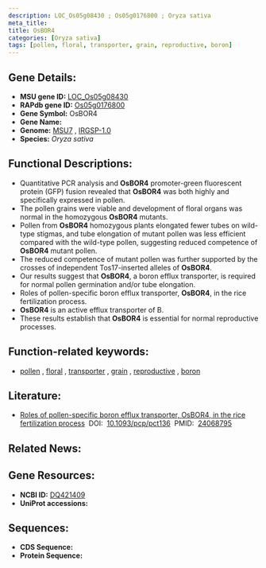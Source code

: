 ```yaml
---
description: LOC_Os05g08430 ; Os05g0176800 ; Oryza sativa
meta_title:
title: OsBOR4
categories: [Oryza sativa]
tags: [pollen, floral, transporter, grain, reproductive, boron]
---
```


## Gene Details:
- **MSU gene ID:** [LOC_Os05g08430](http://rice.uga.edu/cgi-bin/ORF_infopage.cgi?orf=LOC_Os05g08430)  
- **RAPdb gene ID:** [Os05g0176800](https://rapdb.dna.affrc.go.jp/locus/?name=Os05g0176800)  
- **Gene Symbol:** OsBOR4
- **Gene Name:**
- **Genome:**  [MSU7](http://rice.uga.edu/)&nbsp;,&nbsp;[IRGSP-1.0](https://rapdb.dna.affrc.go.jp/download/irgsp1.html)
- **Species:** *Oryza sativa*

## Functional Descriptions:
   - Quantitative PCR analysis and **OsBOR4** promoter-green fluorescent protein (GFP) fusion revealed that **OsBOR4** was both highly and specifically expressed in pollen.
   - The pollen grains were viable and development of floral organs was normal in the homozygous **OsBOR4** mutants.
   - Pollen from **OsBOR4** homozygous plants elongated fewer tubes on wild-type stigmas, and tube elongation of mutant pollen was less efficient compared with the wild-type pollen, suggesting reduced competence of **OsBOR4** mutant pollen.
   - The reduced competence of mutant pollen was further supported by the crosses of independent Tos17-inserted alleles of **OsBOR4**.
   - Our results suggest that **OsBOR4**, a boron efflux transporter, is required for normal pollen germination and/or tube elongation.
   - Roles of pollen-specific boron efflux transporter, **OsBOR4**, in the rice fertilization process.
   - **OsBOR4** is an active efflux transporter of B.
   - These results establish that **OsBOR4** is essential for normal reproductive processes.

## Function-related keywords:
   - [pollen](/tags/pollen/)&nbsp;,&nbsp;[floral](/tags/floral/)&nbsp;,&nbsp;[transporter](/tags/transporter/)&nbsp;,&nbsp;[grain](/tags/grain/)&nbsp;,&nbsp;[reproductive](/tags/reproductive/)&nbsp;,&nbsp;[boron](/tags/boron/)

## Literature:
   - [Roles of pollen-specific boron efflux transporter, OsBOR4, in the rice fertilization process](https://www.doi.org/10.1093/pcp/pct136)&nbsp;&nbsp;DOI:&nbsp;&nbsp;[10.1093/pcp/pct136](https://www.doi.org/10.1093/pcp/pct136)&nbsp;&nbsp;PMID:&nbsp;&nbsp;[24068795](https://pubmed.ncbi.nlm.nih.gov/24068795/)

## Related News:

## Gene Resources:
- **NCBI ID:**  [DQ421409](http://www.ncbi.nlm.nih.gov/nuccore/DQ421409)
- **UniProt accessions:** [](https://www.uniprot.org/uniprotkb//entry)

## Sequences:
- **CDS Sequence:**
- **Protein Sequence:**
